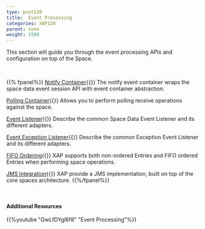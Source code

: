 ```yaml
---
type: post120
title:  Event Processing
categories: XAP120
parent: none
weight: 1500
---
```



This section will guide you through the event processing APIs and configuration on top of the Space.


<br>


{{% fpanel%}}
[Notify Container](./notify-container-overview.html){{<wbr>}}
The notify event container wraps the space data event session API with event container abstraction.

[Polling Container](./polling-container-overview.html){{<wbr>}}
Allows you to perform polling receive operations against the space.

[Event Listener](./data-event-listener.html){{<wbr>}}
Describe the common Space Data Event Listener and its different adapters.

[Event Exception Listener](./event-exception-handler.html){{<wbr>}}
Describe the common Exception Event Listener and its different adapters.

[FIFO Ordering](./fifo-overview.html){{<wbr>}}
XAP supports both non-ordered Entries and FIFO ordered Entries when performing space operations.

[JMS Integration](./messaging-support.html){{<wbr>}}
XAP provide a JMS implementation, built on top of the core spaces architecture.
{{%/fpanel%}}


<br>

#### Additional Resources

{{%youtube "GwLfDYgl6f8"  "Event Processing"%}}


